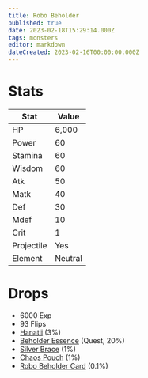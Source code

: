 ```yaml
---
title: Robo Beholder
published: true
date: 2023-02-18T15:29:14.000Z
tags: monsters
editor: markdown
dateCreated: 2023-02-16T00:00:00.000Z
---
```


# Stats
|Stat|Value|
|-|-|
|HP|6,000|
|Power|60|
|Stamina|60|
|Wisdom|60|
|Atk|50|
|Matk|40|
|Def|30|
|Mdef|10|
|Crit|1|
|Projectile|Yes|
|Element|Neutral|

# Drops
 * 6000 Exp
 * 93 Flips
 * [Hanatii](/items/hanatii.md) (3%)
 * [Beholder Essence](/items/beholder-essence.md) (Quest, 20%)
 * [Silver Brace](/items/silver-brace.md) (1%)
 * [Chaos Pouch](/items/chaos-pouch.md) (1%)
 * [Robo Beholder Card](/items/robo-beholder-card.md) (0.1%)
